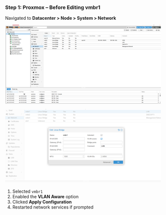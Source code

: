 ### Step 1: Proxmox – Before Editing vmbr1
Navigated to **Datacenter > Node > System > Network**

![Before Editing vmbr1](1_before_vmbr1.png)


![Config VLAN Aware vmbr1](2_vlan_vmbr1.png)
1. Selected `vmbr1`
2. Enabled the **VLAN Aware** option
3. Clicked **Apply Configuration**
4. Restarted network services if prompted

